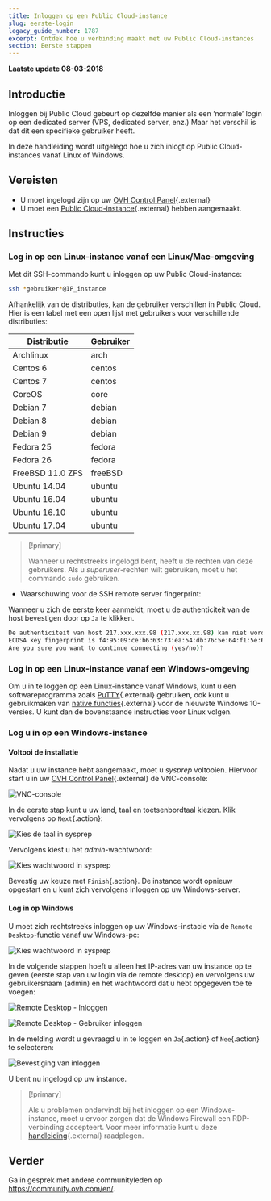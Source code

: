 ```yaml
---
title: Inloggen op een Public Cloud-instance
slug: eerste-login
legacy_guide_number: 1787
excerpt: Ontdek hoe u verbinding maakt met uw Public Cloud-instances
section: Eerste stappen
---
```


**Laatste update 08-03-2018**

## Introductie

Inloggen bij Public Cloud gebeurt op dezelfde manier als een ‘normale’ login op een dedicated server (VPS, dedicated server, enz.) Maar het verschil is dat dit een specifieke gebruiker heeft.

In deze handleiding wordt uitgelegd hoe u zich inlogt op Public Cloud-instances vanaf Linux of Windows.


## Vereisten

- U moet ingelogd zijn op uw [OVH Control Panel](https://www.ovh.com/auth/?action=gotomanager){.external}
- U moet een [Public Cloud-instance](https://www.ovh.com/nl/public-cloud/instances/){.external} hebben aangemaakt. 


## Instructies

### Log in op een Linux-instance vanaf een Linux/Mac-omgeving

Met dit SSH-commando kunt u inloggen op uw Public Cloud-instance:

```sh
ssh *gebruiker*@IP_instance
```

Afhankelijk van de distributies, kan de gebruiker verschillen in Public Cloud. Hier is een tabel met een open lijst met gebruikers voor verschillende distributies:

|Distributie|Gebruiker|
|---|---|
|Archlinux|arch|
|Centos 6 |centos|
|Centos 7|centos|
|CoreOS|core|
|Debian 7|debian|
|Debian 8|debian|
|Debian 9|debian|
|Fedora 25|fedora|
|Fedora 26|fedora|
|FreeBSD 11.0 ZFS|freeBSD|
|Ubuntu 14.04|ubuntu|
|Ubuntu 16.04|ubuntu|
|Ubuntu 16.10|ubuntu|
|Ubuntu 17.04|ubuntu|

> [!primary]
>
> Wanneer u rechtstreeks ingelogd bent, heeft u de rechten van deze gebruikers. Als u *superuser*-rechten wilt gebruiken, moet u het commando `sudo` gebruiken.
>


- Waarschuwing voor de SSH remote server fingerprint:

Wanneer u zich de eerste keer aanmeldt, moet u de authenticiteit van de host bevestigen door op `Ja` te klikken.

```sh
De authenticiteit van host 217.xxx.xxx.98 (217.xxx.xx.98) kan niet worden vastgesteld.
ECDSA key fingerprint is f4:95:09:ce:b6:63:73:ea:54:db:76:5e:64:f1:5e:6d.
Are you sure you want to continue connecting (yes/no)?
```


### Log in op een Linux-instance vanaf een Windows-omgeving

Om u in te loggen op een Linux-instance vanaf Windows, kunt u een softwareprogramma zoals [PuTTY](https://www.putty.org/){.external} gebruiken, ook kunt u gebruikmaken van [native functies](https://docs.microsoft.com/en-us/windows/wsl/about){.external} voor de nieuwste Windows 10-versies.  U kunt dan de bovenstaande instructies voor Linux volgen.


### Log u in op een Windows-instance

#### Voltooi de installatie

Nadat u uw instance hebt aangemaakt, moet u *sysprep* voltooien. Hiervoor start u in uw [OVH Control Panel](https://www.ovh.com/auth/?action=gotomanager){.external} de VNC-console:

![VNC-console](images/vnc_console.png)

In de eerste stap kunt u uw land, taal en toetsenbordtaal kiezen. Klik vervolgens op `Next`{.action}:

![Kies de taal in sysprep](images/sysprep_first_step.png)

Vervolgens kiest u het *admin*-wachtwoord:

![Kies wachtwoord in sysprep](images/sysprep_first_step.png)

Bevestig uw keuze met `Finish`{.action}. De instance wordt opnieuw opgestart en u kunt zich vervolgens inloggen op uw Windows-server.


#### Log in op Windows

U moet zich rechtstreeks inloggen op  uw Windows-instacie via de `Remote Desktop`-functie vanaf uw Windows-pc:

![Kies wachtwoord in sysprep](images/remote_desktop.png)

In de volgende stappen hoeft u alleen het IP-adres van uw instance op te geven (eerste stap van uw login via de remote desktop) en vervolgens uw gebruikersnaam (admin) en het wachtwoord dat u hebt opgegeven toe te voegen:

![Remote Desktop - Inloggen](images/remote_desktop_connection_IP.png)

![Remote Desktop - Gebruiker inloggen](images/remote_desktop_connection_user.png)

In de melding wordt u gevraagd u in te loggen en `Ja`{.action} of `Nee`{.action} te selecteren:

![Bevestiging van inloggen](images/connection_validation.png)

U bent nu ingelogd op uw instance.

> [!primary]
>
> Als u problemen ondervindt bij het inloggen op een Windows-instance, moet u ervoor zorgen dat de Windows Firewall een RDP-verbinding accepteert. Voor meer informatie kunt u deze [handleiding](https://docs.ovh.com/nl/vps/windows-first-config/){.external} raadplegen.
>


## Verder

Ga in gesprek met andere communityleden op <https://community.ovh.com/en/>.